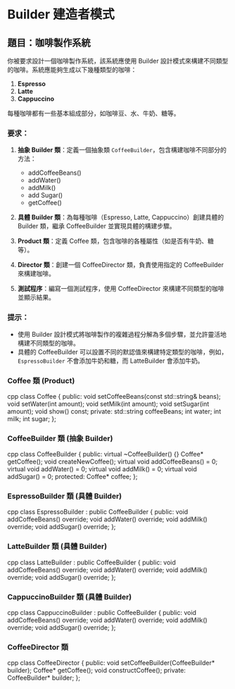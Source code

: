 # Builder 建造者模式

## 題目：咖啡製作系統

你被要求設計一個咖啡製作系統，該系統應使用 Builder 設計模式來構建不同類型的咖啡。系統應能夠生成以下幾種類型的咖啡：

1. **Espresso**
2. **Latte**
3. **Cappuccino**

每種咖啡都有一些基本組成部分，如咖啡豆、水、牛奶、糖等。

### 要求：

1. **抽象 Builder 類**：定義一個抽象類 `CoffeeBuilder`，包含構建咖啡不同部分的方法：
   - addCoffeeBeans()
   - addWater()
   - addMilk()
   - add Sugar()
   - getCoffee()

2. **具體 Builder 類**：為每種咖啡（Espresso, Latte, Cappuccino）創建具體的 Builder 類，繼承 CoffeeBuilder 並實現具體的構建步驟。

3. **Product 類**：定義 Coffee 類，包含咖啡的各種屬性（如是否有牛奶、糖等）。

4. **Director 類**：創建一個 CoffeeDirector 類，負責使用指定的 CoffeeBuilder 來構建咖啡。

5. **測試程序**：編寫一個測試程序，使用 CoffeeDirector 來構建不同類型的咖啡並顯示結果。

### 提示：

- 使用 Builder 設計模式將咖啡製作的複雜過程分解為多個步驟，並允許靈活地構建不同類型的咖啡。
- 具體的 CoffeeBuilder 可以設置不同的默認值來構建特定類型的咖啡，例如，`EspressoBuilder` 不會添加牛奶和糖，而 LatteBuilder 會添加牛奶。


### Coffee 類 (Product)
cpp
class Coffee {
public:
    void setCoffeeBeans(const std::string& beans);
    void setWater(int amount);
    void setMilk(int amount);
    void setSugar(int amount);
    void show() const;
private:
    std::string coffeeBeans;
    int water;
    int milk;
    int sugar;
};

### CoffeeBuilder 類 (抽象 Builder)
cpp
class CoffeeBuilder {
public:
    virtual ~CoffeeBuilder() {}
    Coffee* getCoffee();
    void createNewCoffee();
    virtual void addCoffeeBeans() = 0;
    virtual void addWater() = 0;
    virtual void addMilk() = 0;
    virtual void addSugar() = 0;
protected:
    Coffee* coffee;
};

### EspressoBuilder 類 (具體 Builder)
cpp
class EspressoBuilder : public CoffeeBuilder {
public:
    void addCoffeeBeans() override;
    void addWater() override;
    void addMilk() override;
    void addSugar() override;
};

### LatteBuilder 類 (具體 Builder)
cpp
class LatteBuilder : public CoffeeBuilder {
public:
    void addCoffeeBeans() override;
    void addWater() override;
    void addMilk() override;
    void addSugar() override;
};

### CappuccinoBuilder 類 (具體 Builder)
cpp
class CappuccinoBuilder : public CoffeeBuilder {
public:
    void addCoffeeBeans() override;
    void addWater() override;
    void addMilk() override;
    void addSugar() override;
};

### CoffeeDirector 類
cpp
class CoffeeDirector {
public:
    void setCoffeeBuilder(CoffeeBuilder* builder);
    Coffee* getCoffee();
    void constructCoffee();
private:
    CoffeeBuilder* builder;
};
